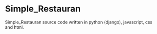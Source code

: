 # Simple_Restauran

Simple_Restauran source code written in python (django), javascript, css and html.
